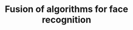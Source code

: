 ---
title: "Fusion of algorithms for face recognition"
excerpt: "Data Challenge IDEMIA-MS Big Data (ranked 1st among 57 data scientists) <br>
* Build a fusion of algorithms in order to construct the best suited solution for comparison of a pair of images <br>
* total 9,800,713 training observations.  <br>
* LightGBoost <br>
* Custom Loss Function - In order to penalise False Positive, I put a penalty Beta on the FP, recalculating the gradient
and hessien."
git_url: "https://wangyangparis.github.io/DataChallenge2020/ "
image: "https://raw.githubusercontent.com/wangyangparis/Data-Challenge-2020/master/Images/idemia.jpg "
publish: true
---